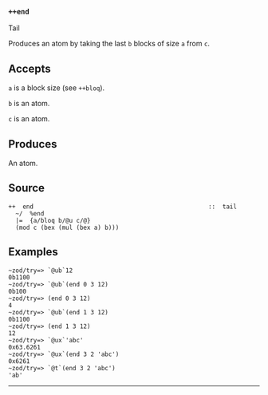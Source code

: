 ### `++end`

Tail

Produces an atom by taking the last `b` blocks of size `a` from `c`.

Accepts
-------

`a` is a block size (see `++bloq`).

`b` is an atom.

`c` is an atom.

Produces
--------

An atom.


Source
------

    ++  end                                                 ::  tail
      ~/  %end
      |=  {a/bloq b/@u c/@}
      (mod c (bex (mul (bex a) b)))


Examples
--------

    ~zod/try=> `@ub`12
    0b1100
    ~zod/try=> `@ub`(end 0 3 12)
    0b100
    ~zod/try=> (end 0 3 12)
    4
    ~zod/try=> `@ub`(end 1 3 12)
    0b1100
    ~zod/try=> (end 1 3 12)
    12
    ~zod/try=> `@ux`'abc'
    0x63.6261
    ~zod/try=> `@ux`(end 3 2 'abc')
    0x6261
    ~zod/try=> `@t`(end 3 2 'abc')
    'ab'



***
